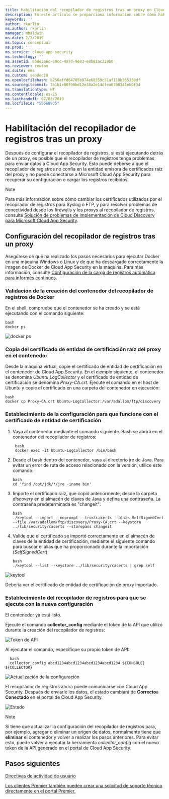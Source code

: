 ```yaml
---
title: Habilitación del recopilador de registros tras un proxy en Cloud App Security | Microsoft Docs
description: En este artículo se proporciona información sobre cómo habilitar el recopilador de registros de Cloud Discovery en Cloud App Security Discovery desde detrás de un servidor proxy.
keywords: ''
author: rkarlin
ms.author: rkarlin
manager: mbaldwin
ms.date: 2/2/2019
ms.topic: conceptual
ms.prod: ''
ms.service: cloud-app-security
ms.technology: ''
ms.assetid: 6bde2a6c-60cc-4a7d-9e83-e8b81ac229b0
ms.reviewer: reutam
ms.suite: ems
ms.custom: seodec18
ms.openlocfilehash: b256affd64705b874e68359c51af118b355330df
ms.sourcegitcommit: 7b1b1e80f90bd12e38a2e14dfea6708341eb0f34
ms.translationtype: HT
ms.contentlocale: es-ES
ms.lasthandoff: 02/03/2019
ms.locfileid: "55668935"
---
```

# <a name="enable-the-log-collector-behind-a-proxy"></a>Habilitación del recopilador de registros tras un proxy

Después de configurar el recopilador de registros, si está ejecutando detrás de un proxy, es posible que el recopilador de registros tenga problemas para enviar datos a Cloud App Security. Esto puede deberse a que el recopilador de registros no confía en la entidad emisora de certificados raíz del proxy y no puede conectarse a Microsoft Cloud App Security para recuperar su configuración o cargar los registros recibidos.

>[!NOTE] 
> Para más información sobre cómo cambiar los certificados utilizados por el recopilador de registros para Syslog o FTP, y para resolver problemas de conectividad desde los firewalls y los proxys al recopilador de registros, consulte [Solución de problemas de implementación de Cloud Discovery para Microsoft Cloud App Security](troubleshoot-docker.md).
>

## <a name="set-up-the-log-collector-behind-a-proxy"></a>Configuración del recopilador de registros tras un proxy

Asegúrese de que ha realizado los pasos necesarios para ejecutar Docker en una máquina Windows o Linux y de que ha descargado correctamente la imagen de Docker de Cloud App Security en la máquina. Para más información, consulte [Configuración de la carga de registros automática para informes continuos](discovery-docker.md).

### <a name="validate-docker-log-collector-container-creation"></a>Validación de la creación del contenedor del recopilador de registros de Docker

En el shell, compruebe que el contenedor se ha creado y se está ejecutando con el comando siguiente:

    bash
    docker ps


![docker ps](./media/docker-1.png "docker ps")

### <a name="copy-proxy-root-ca-certificate-to-the-container"></a>Copia del certificado de entidad de certificación raíz del proxy en el contenedor

Desde la máquina virtual, copie el certificado de entidad de certificación en el contenedor de Cloud App Security. En el ejemplo siguiente, el contenedor se denomina *Ubuntu LogCollector* y el certificado de entidad de certificación se denomina *Proxy-CA.crt*.
Ejecute el comando en el host de Ubuntu y copie el certificado en una carpeta del contenedor en ejecución:

    bash
    docker cp Proxy-CA.crt Ubuntu-LogCollector:/var/adallom/ftp/discovery


### <a name="set-the-configuration-to-work-with-the-ca-certificate"></a>Establecimiento de la configuración para que funcione con el certificado de entidad de certificación

1. Vaya al contenedor mediante el comando siguiente. Bash se abrirá en el contenedor del recopilador de registros:

        bash
        docker exec -it Ubuntu-LogCollector /bin/bash

2. Desde el bash dentro del contenedor, vaya al directorio jre de Java. Para evitar un error de ruta de acceso relacionado con la versión, utilice este comando:

       bash
       cd 'find /opt/jdk/*/jre -iname bin'

3. Importe el certificado raíz, que copió anteriormente, desde la carpeta *discovery* en el almacén de claves de Java y defina una contraseña. La contraseña predeterminada es "changeit":

       bash
       ./keytool --import --noprompt --trustcacerts --alias SelfSignedCert --file /var/adallom/ftp/discovery/Proxy-CA.crt --keystore ../lib/security/cacerts --storepass changeit


4. Valide que el certificado se importó correctamente en el almacén de claves de la entidad de certificación, mediante el siguiente comando para buscar el alias que ha proporcionado durante la importación (*SelfSignedCert*):

       bash
       ./keytool --list --keystore ../lib/security/cacerts | grep self


![keytool](./media/docker-2.png "keytool")

Debería ver el certificado de entidad de certificación de proxy importado.

### <a name="set-the-log-collector-to-run-with-the-new-configuration"></a>Establecimiento del recopilador de registros para que se ejecute con la nueva configuración

El contenedor ya está listo. 

Ejecute el comando **collector_config** mediante el token de la API que utilizó durante la creación del recopilador de registros:

![Token de API](./media/docker-3.png "API token")

Al ejecutar el comando, especifique su propio token de API:

      bash
      collector_config abcd1234abcd1234abcd1234abcd1234 ${CONSOLE} ${COLLECTOR}


![Actualización de la configuración](./media/docker-4.png "Configuration update")

El recopilador de registros ahora puede comunicarse con Cloud App Security. Después de enviarle los datos, el estado cambiará de **Correcto**a **Conectado** en el portal de Cloud App Security.

![Estado](./media/docker-5.png "Status")

>[!NOTE]
> Si tiene que actualizar la configuración del recopilador de registros para, por ejemplo, agregar o eliminar un origen de datos, normalmente tiene que **eliminar** el contenedor y volver a realizar los pasos anteriores. Para evitar esto, puede volver a ejecutar la herramienta *collector_config* con el nuevo token de la API generado en el portal de Cloud App Security.



 
  
## <a name="next-steps"></a>Pasos siguientes 
[Directivas de actividad de usuario](user-activity-policies.md)   

[Los clientes Premier también pueden crear una solicitud de soporte técnico directamente en el portal Premier.](https://premier.microsoft.com/)  
  
  